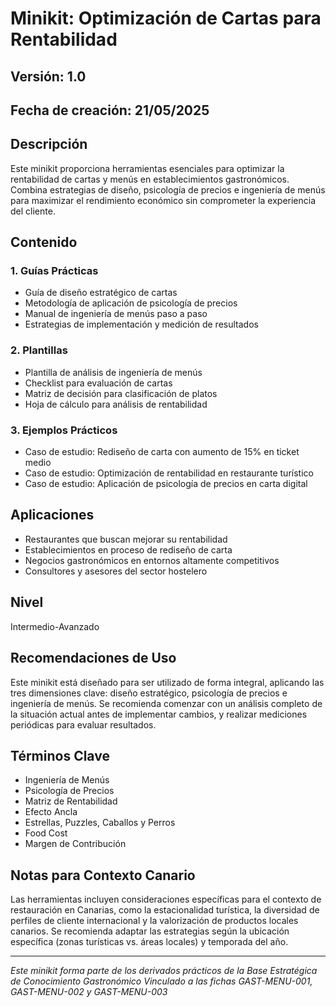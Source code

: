 # Minikit: Optimización de Cartas para Rentabilidad

## Versión: 1.0
## Fecha de creación: 21/05/2025

## Descripción
Este minikit proporciona herramientas esenciales para optimizar la rentabilidad de cartas y menús en establecimientos gastronómicos. Combina estrategias de diseño, psicología de precios e ingeniería de menús para maximizar el rendimiento económico sin comprometer la experiencia del cliente.

## Contenido

### 1. Guías Prácticas
- Guía de diseño estratégico de cartas
- Metodología de aplicación de psicología de precios
- Manual de ingeniería de menús paso a paso
- Estrategias de implementación y medición de resultados

### 2. Plantillas
- Plantilla de análisis de ingeniería de menús
- Checklist para evaluación de cartas
- Matriz de decisión para clasificación de platos
- Hoja de cálculo para análisis de rentabilidad

### 3. Ejemplos Prácticos
- Caso de estudio: Rediseño de carta con aumento de 15% en ticket medio
- Caso de estudio: Optimización de rentabilidad en restaurante turístico
- Caso de estudio: Aplicación de psicología de precios en carta digital

## Aplicaciones
- Restaurantes que buscan mejorar su rentabilidad
- Establecimientos en proceso de rediseño de carta
- Negocios gastronómicos en entornos altamente competitivos
- Consultores y asesores del sector hostelero

## Nivel
Intermedio-Avanzado

## Recomendaciones de Uso
Este minikit está diseñado para ser utilizado de forma integral, aplicando las tres dimensiones clave: diseño estratégico, psicología de precios e ingeniería de menús. Se recomienda comenzar con un análisis completo de la situación actual antes de implementar cambios, y realizar mediciones periódicas para evaluar resultados.

## Términos Clave
- Ingeniería de Menús
- Psicología de Precios
- Matriz de Rentabilidad
- Efecto Ancla
- Estrellas, Puzzles, Caballos y Perros
- Food Cost
- Margen de Contribución

## Notas para Contexto Canario
Las herramientas incluyen consideraciones específicas para el contexto de restauración en Canarias, como la estacionalidad turística, la diversidad de perfiles de cliente internacional y la valorización de productos locales canarios. Se recomienda adaptar las estrategias según la ubicación específica (zonas turísticas vs. áreas locales) y temporada del año.

---

*Este minikit forma parte de los derivados prácticos de la Base Estratégica de Conocimiento Gastronómico*
*Vinculado a las fichas GAST-MENU-001, GAST-MENU-002 y GAST-MENU-003*
